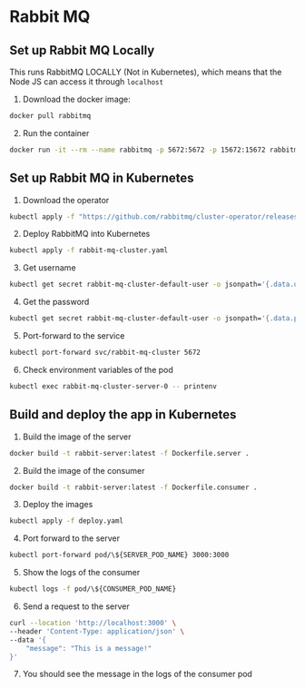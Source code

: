 # Rabbit MQ

## Set up Rabbit MQ Locally

This runs RabbitMQ LOCALLY (Not in Kubernetes), which means that the Node JS can access it through `localhost`

1. Download the docker image:

```bash
docker pull rabbitmq
```

2. Run the container

```bash
docker run -it --rm --name rabbitmq -p 5672:5672 -p 15672:15672 rabbitmq:4.0-management
```

## Set up Rabbit MQ in Kubernetes

1. Download the operator

```bash
kubectl apply -f "https://github.com/rabbitmq/cluster-operator/releases/latest/download/cluster-operator.yml"
```

2. Deploy RabbitMQ into Kubernetes

```bash
kubectl apply -f rabbit-mq-cluster.yaml
```

3. Get username

```bash
kubectl get secret rabbit-mq-cluster-default-user -o jsonpath='{.data.username}' | base64 --decode
```

4. Get the password

```bash
kubectl get secret rabbit-mq-cluster-default-user -o jsonpath='{.data.password}' | base64 --decode
```

5. Port-forward to the service

```bash
kubectl port-forward svc/rabbit-mq-cluster 5672
```

6. Check environment variables of the pod

```bash
kubectl exec rabbit-mq-cluster-server-0 -- printenv
```

## Build and deploy the app in Kubernetes

1. Build the image of the server

```bash
docker build -t rabbit-server:latest -f Dockerfile.server .
```

2. Build the image of the consumer

```bash
docker build -t rabbit-server:latest -f Dockerfile.consumer .
```

3. Deploy the images

```bash
kubectl apply -f deploy.yaml
```

4. Port forward to the server

```bash
kubectl port-forward pod/\${SERVER_POD_NAME} 3000:3000 
```

5. Show the logs of the consumer

```bash
kubectl logs -f pod/\${CONSUMER_POD_NAME}
```

6. Send a request to the server

```bash
curl --location 'http://localhost:3000' \
--header 'Content-Type: application/json' \
--data '{
    "message": "This is a message!"
}'
```

7. You should see the message in the logs of the consumer pod